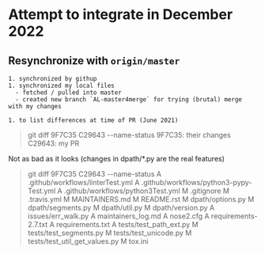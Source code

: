# Attempt to integrate in December 2022

## Resynchronize with `origin/master`
	1. synchronized by githup
	1. synchronized my local files
	  - fetched / pulled into master
	  - created new branch `AL-master4merge` for trying (brutal) merge with my changes 

    1. to list differences at time of PR (June 2021)
	
>	git diff 9F7C35 C29643 --name-status
>	9F7C35: their changes
>	C29643: my PR

Not as bad as it looks (changes in dpath/*.py are the real features)

>   git diff 9F7C35 C29643 --name-status 
>   A       .github/workflows/linterTest.yml
>   A       .github/workflows/python3-pypy-Test.yml
>   A       .github/workflows/python3Test.yml
>   M       .gitignore
>   M       .travis.yml
>   M       MAINTAINERS.md
>   M       README.rst
>   M       dpath/options.py
>   M       dpath/segments.py
>   M       dpath/util.py
>   M       dpath/version.py
>   A       issues/err_walk.py
>   A       maintainers_log.md
>   A       nose2.cfg
>   A       requirements-2.7.txt
>   A       requirements.txt
>   A       tests/test_path_ext.py
>   M       tests/test_segments.py
>   M       tests/test_unicode.py
>   M       tests/test_util_get_values.py
>   M       tox.ini


## 
